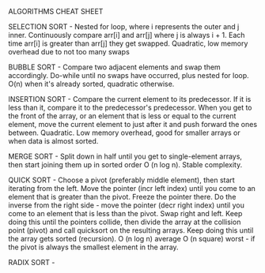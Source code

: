 ALGORITHMS CHEAT SHEET

SELECTION SORT - 
Nested for loop, where i represents the outer and j inner. Continuously compare arr[i] and arr[j] where j is always i + 1. Each time arr[i] is greater than arr[j] they get swapped.
Quadratic, low memory overhead due to not too many swaps

BUBBLE SORT -
Compare two adjacent elements and swap them accordingly. Do-while until no swaps have occurred, plus nested for loop.
O(n) when it's already sorted, quadratic otherwise.

INSERTION SORT -
Compare the current element to its predecessor. If it is less than it, compare it to the predecessor's predecessor. When you get to the front of the array, or an element that is less or equal to the current element, move the current element to just after it and push forward the ones between.
Quadratic. Low memory overhead, good for smaller arrays or when data is almost sorted.

MERGE SORT -
Split down in half until you get to single-element arrays, then start joining them up in sorted order
O (n log n). Stable complexity.

QUICK SORT -
Choose a pivot (preferably middle element), then start iterating from the left. Move the pointer (incr left index) until you come to an element that is greater than the pivot. Freeze the pointer there. Do the inverse from the right side - move the pointer (decr right index) until you come to an element that is less than the pivot. Swap right and left. Keep doing this until the pointers collide, then divide the array at the collision point (pivot) and call quicksort on the resulting arrays. Keep doing this until the array gets sorted (recursion).
O (n log n) average
O (n square) worst - if the pivot is always the smallest element in the array.

RADIX SORT - 
